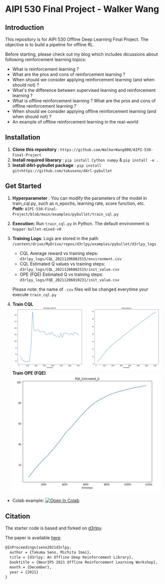# AIPI 530 Final Project - Walker Wang

## Introduction

This repository is for AIPI 530 Offline Deep Learning Final Project. The objective is to build a pipeline for offline RL. 

Before starting, please check out my blog which includes dicussions about following reinforcement learning topics:
* What is reinforcement learning ? <br/>
* What are the pros and cons of reinforcement learning ? <br/>
* When should we consider applying reinforcement learning (and when should not) ? <br/>
* What's the difference between supervised learning and reinforcement learning ? <br/>
* What is offline reinforcement learning ? What are the pros and cons of offline reinforcement learning ? <br/>
* When should we consider applying offline reinforcement learning (and when should not) ? <br/>
* An example of offline reinforcement learning in the real-world <br/>

## Installation
1. **Clone this repository** : ```https://github.com/WalkerWang000/AIPI-530-Final-Project```
2. **Install required libarary** : ```pip install Cython numpy``` & ```pip install -e .```
3. **Install d4rl-pybullet package** : ```pip install git+https://github.com/takuseno/d4rl-pybullet```

## Get Started
1. **Hyperparameter** : You can modify the parameters of the model in train_cql.py, such as n_epochs, learning rate, score function, etc.  
***Path:*** ```AIPI-530-Final-Project/blob/main/examples/pybullet/train_cql.py```
2. **Execution:** Run ```train_cql.py``` in Python. The default environment is ```hopper-bullet-mixed-v0```
3. **Training Logs**: Logs are stored in the path ```/content/drive/MyDrive/repos/d3rlpy/examples/pybullet/d3rlpy_logs```
   * CQL Average reward vs training steps: ```d3rlpy_logs/CQL_20211206002515/environment.csv```
   * CQL Estimated Q values vs training steps: ```d3rlpy_logs/CQL_20211206002515/init_value.csv```
   * OPE (FQE) Estimated Q vs training steps: ```d3rlpy_logs/FQE_20211206010231/init_value.csv```
   
    Please note: the name of ```.csv``` files will be changed everytime your execute ```train_cql.py```

4. **Train CQL**
![img.jpg](https://github.com/WalkerWang000/AIPI-530-Final-Project/blob/main/CQL.JPG)
**Train OPE (FQE)**   
![img.jpg](https://github.com/WalkerWang000/AIPI-530-Final-Project/blob/main/FQE.JPG)

 * Colab example: [![Open In Colab](https://colab.research.google.com/assets/colab-badge.svg)](https://colab.research.google.com/drive/1LAk23lU1yH-XhQaMrYQLLvtk7W0qL0R8?usp=sharing)

## Citation
The starter code is based and forked on [d3rlpy](https://github.com/takuseno/d3rlpy).

The paper is available [here](https://arxiv.org/abs/2111.03788).
```
@InProceedings{seno2021d3rlpy,
  author = {Takuma Seno, Michita Imai},
  title = {d3rlpy: An Offline Deep Reinforcement Library},
  booktitle = {NeurIPS 2021 Offline Reinforcement Learning Workshop},
  month = {December},
  year = {2021}
}
```
